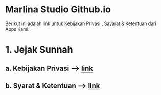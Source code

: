
# Marlina Studio Github.io

Berikut ini adalah link untuk Kebijakan Privasi , Sayarat & Ketentuan dari Apps Kami:

# 1. Jejak Sunnah 
## a. Kebijakan Privasi --> [link](https://mkreatif.github.io/marlina-kratif.github.io/jejak_sunnah/kebijakan_privasi.html)
## b. Syarat & Ketentuan --> [link](https://mkreatif.github.io/marlina-kratif.github.io/jejak_sunnah/syarat_dan_ketentuan.html)

